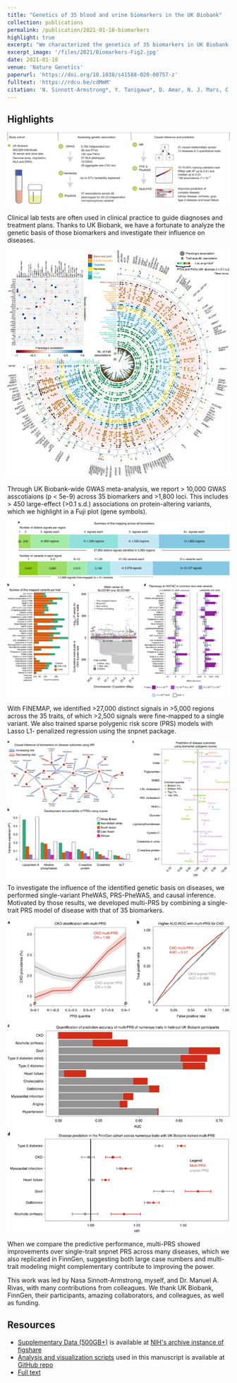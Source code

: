 ```yaml
---
title: "Genetics of 35 blood and urine biomarkers in the UK Biobank"
collection: publications
permalink: /publication/2021-01-18-biomarkers
highlight: true
excerpt: "We characterized the genetics of 35 biomarkers in UK Biobank. We performed the association and fine-mapping analysis to prioritize the causal variants, constructed the polygenic risk score (PRS) models, and evaluated their medical relevance with causal inference and PRS-PheWAS. We demonstrate a new approach, called multi-PRS, to improve PRS by combining PRSs across traits."
excerpt_image: '/files/2021/Biomarkers-Fig2.jpg'
date: 2021-01-18
venue: 'Nature Genetics'
paperurl: 'https://doi.org/10.1038/s41588-020-00757-z'
fulltext: 'https://rdcu.be/cdMmM'
citation: 'N. Sinnott-Armstrong*, Y. Tanigawa*, D. Amar, N. J. Mars, C. Benner, M. Aguirre, G. R. Venkataraman, M. Wainberg, H. M. Ollila, T. Kiiskinen, A. S. Havulinna, J. P. Pirruccello, J. Qian, A. Shcherbina, FinnGen, F. Rodriguez, T. L. Assimes, V. Agarwala, R. Tibshirani, T. Hastie, S. Ripatti, J. K. Pritchard, M. J. Daly, M. A. Rivas, Genetics of 35 blood and urine biomarkers in the UK Biobank. Nature Genetics (2021).'
---
```

<!-- ispublishedpreprint: "True" -->

## Highlights

![biomarkers highlights 1](/files/2021/Biomarkers-Fig1.jpg)

Clinical lab tests are often used in clinical practice to guide diagnoses and treatment plans. Thanks to UK Biobank, we have a fortunate to analyze the genetic basis of those biomarkers and investigate their influence on diseases.

![biomarkers highlights 2](/files/2021/Biomarkers-Fig2.jpg)

Through UK Biobank-wide GWAS meta-analysis, we report > 10,000 GWAS asscotiaions (p < 5e-9) across 35 biomarkers and >1,800 loci. This includes > 450 large-effect (>0.1 s.d.) associations on protein-altering variants, which we highlight in a Fuji plot (gene symbols).

![biomarkers highlights 3](/files/2021/Biomarkers-Fig3.jpg)

With FINEMAP, we identified >27,000 distinct signals in >5,000 regions across the 35 traits, of which >2,500 signals were fine-mapped to a single variant. We also trained sparse polygenic risk score (PRS) models with Lasso L1- penalized regression using the snpnet package.

![biomarkers highlights 4](/files/2021/Biomarkers-Fig4.jpg)

To investigate the influence of the identified genetic basis on diseases, we performed single-variant PheWAS, PRS-PheWAS, and causal inference. Motivated by those results, we developed multi-PRS by combining a single-trait PRS model of disease with that of 35 biomarkers.

![biomarkers highlights 5](/files/2021/Biomarkers-Fig5.jpg)

When we compare the predictive performance, multi-PRS showed improvements over single-trait snpnet PRS across many diseases, which we also replicated in FinnGen, suggesting both large case numbers and multi-trait modeling might complementary contribute to improving the power.

This work was led by Nasa Sinnott-Armstrong, myself, and Dr. Manuel A. Rivas, with many contributions from colleagues.
We thank UK Biobank, FinnGen, their participants, amazing collaborators, and colleagues, as well as funding.

## Resources

- [Supplementary Data (500GB+)](/resources/2020-biomarkers-data) is available at [NIH's archive instance of figshare](https://doi.org/10.35092/yhjc.c.5043872.v1)
- [Analysis and visualization scripts](/resources/2020-biomarkers-code) used in this manuscript is available at [GitHub repo](https://github.com/rivas-lab/biomarkers/)
- [Full text](https://rdcu.be/cdMmM)
